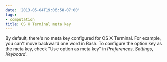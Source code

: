 ```yaml
---
date: '2013-05-04T19:06:58-07:00'
tags:
- computation
title: OS X Terminal meta key
---
```


By default, there's no meta key configured for OS X Terminal. For example, you can't move backward one word in Bash. To configure the option key as the meta key, check "Use option as meta key" in *Preferences*, *Settings*, *Keyboard*.
